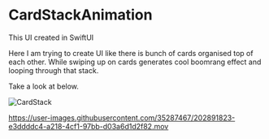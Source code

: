 # CardStackAnimation

This UI created in SwiftUI

Here I am trying to create UI like there is bunch of cards organised top of each other. While swiping up on cards generates cool boomrang effect and looping through that stack.

Take a look at below.

![CardStack](https://user-images.githubusercontent.com/35287467/202891715-f12e162d-44f3-4591-9445-1f10425d8c93.png)



https://user-images.githubusercontent.com/35287467/202891823-e3ddddc4-a218-4cf1-97bb-d03a6d1d2f82.mov

